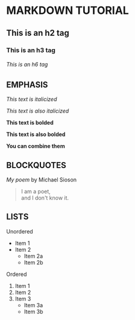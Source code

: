# MARKDOWN TUTORIAL

## This is an h2 tag

### This is an h3 tag

###### This is an h6 tag

## EMPHASIS

_This text is italicized_

*This text is also italicized*

**This text is bolded**

__This text is also bolded__

__You **can** combine them__

## BLOCKQUOTES

_My poem_ by Michael Sioson

> I am a poet, \
> and I don't know it.

## LISTS

Unordered
* Item 1
* Item 2
	* Item 2a
	* Item 2b

Ordered
1. Item 1
2. Item 2
3. Item 3
	* Item 3a
	* Item 3b 
